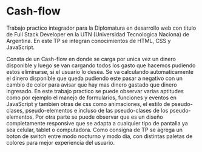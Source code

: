 # Cash-flow
Trabajo practico integrador para la Diplomatura en desarrollo web con titulo de Full Stack Developer en la UTN (Universidad Tecnologica Naciona) de Argentina. En este TP se integran conocimientos de HTML, CSS y JavaScript.

  Consta de un Cash-flow en donde se carga por unica vez un dinero disponible y luego se van cargando todos los gasto que hacemos pudiendo estos eliminarse, si el usuario lo desea. Se va calculando automaticamente el dinero disponible que queda pudiendo este pasar a negativo con un cambio de color para avisar que hay mas dinero gastado que dinero ingresado.
   En este trabajo practico se puede observar varias aptitudes como por ejemplo el manejo de formularios, funciones y eventos en JavaScript y tambien otras de css como animaciones, el estilo de pseudo-clases, pseudo-elementos e incluso de las pseudo-clases de los pseudo-elementos. Por otra parte se puede observar que es un diseño completamente responsive que se adapta a cualquier tipo de pantalla ya sea celular, tablet o computadora.
   Como consigna de TP se agrega un boton de switch entre modo nocturno y modo dia, con distintas paletas de colores para mejor experiencia del usuario.
